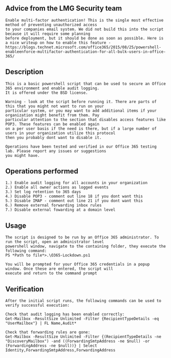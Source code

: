 ## Advice from the LMG Security team
    Enable multi-factor authentication! This is the single most effective method of preventing unauthorized access 
    to your companies email system. We did not build this into the script because it will require some planning 
    before deployment, but it should be done as soon as possible. Here is a nice writeup on how to enable this feature - 
    https://blogs.technet.microsoft.com/office365/2015/08/25/powershell-enableenforce-multifactor-authentication-for-all-bulk-users-in-office-365/

## Description
    This is a basic powershell script that can be used to secure an Office 365 environment and enable audit logging. 
    It is offered under the BSD license.
    
    Warning - look at the script before running it. There are parts of this that you might not want to run on your 
    particular system, or you may want to add additional items if your organization might benefit from them. Pay 
    particular attention to the section that disables access features like POP3. These features can be enabled again 
    on a per user basis if the need is there, but if a large number of users in your organization utilize this protocol
    then you probably dont want to disable it.

    Operations have been tested and verified in our Office 365 testing lab. Please report any issues or suggestions 
    you might have.

## Operations performed
    1.) Enable audit logging for all accounts in your organization
    2.) Enable all owner actions as logged events
    3.) Set log retention to 365 days
    4.) Disable POP3 - comment out line 18 if you dont want this
    5.) Disable IMAP - comment out line 21 if you dont want this
    6.) Remove external forwarding inbox rules
    7.) Disable external fowarding at a domain level


## Usage
    The script is designed to be run by an Office 365 administrator. To run the script, open an administrator level 
    powershell window, navigate to the containing folder, they execute the following command:
    PS *Path to file*>.\O365-Lockdown.ps1

    You will be prompted for your Office 365 credentials in a popup window. Once these are entered, the script will 
    execute and return to the command prompt

## Verification
    After the initial script runs, the following commands can be used to verify successful execution:

    Check that audit logging has been enabled correctly:
    Get-Mailbox -ResultSize Unlimited -Filter {RecipientTypeDetails -eq "UserMailbox"} | FL Name,Audit*

    Check that forwarding rules are gone:
    Get-Mailbox -ResultSize Unlimited -Filter {(RecipientTypeDetails -ne "DiscoveryMailbox") -and ((ForwardingSmtpAddress -ne $null) -or (ForwardingAddress -ne $null))} | Select Identity,ForwardingSmtpAddress,ForwardingAddress
